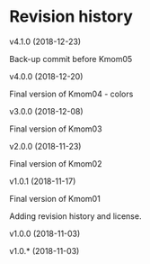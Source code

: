 Revision history
========================

v4.1.0 (2018-12-23)

Back-up commit before Kmom05

v4.0.0 (2018-12-20)

Final version of Kmom04 - colors

v3.0.0 (2018-12-08)

Final version of Kmom03

v2.0.0 (2018-11-23)

Final version of Kmom02

v1.0.1 (2018-11-17)

Final version of Kmom01

Adding revision history and license.

v1.0.0 (2018-11-03)

v1.0.* (2018-11-03)
